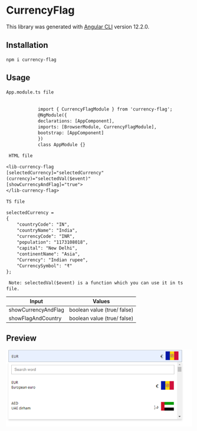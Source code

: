 # CurrencyFlag

This library was generated with [Angular CLI](https://github.com/angular/angular-cli) version 12.2.0.

## Installation

```
npm i currency-flag
```

## Usage

```
App.module.ts file
```

```

            import { CurrencyFlagModule } from 'currency-flag';
            @NgModule({
            declarations: [AppComponent],
            imports: [BrowserModule, CurrencyFlagModule],
            bootstrap: [AppComponent]
            })
            class AppModule {}

```
```
 HTML file
```
```
<lib-currency-flag 
[selectedCurrency]="selectedCurrency"
(currency)="selectedVal($event)"
[showCurrencyAndFlag]="true">
</lib-currency-flag>

```
```
TS file
```
```
selectedCurrency =
{
    "countryCode": "IN",
    "countryName": "India",
    "currencyCode": "INR",
    "population": "1173108018",
    "capital": "New Delhi",
    "continentName": "Asia",
    "Currency": "Indian rupee",
    "CurrencySymbol": "₹"
};
```
```
 Note: selectedVal($event) is a function which you can use it in ts file.
```
| Input                 | Values        | 
| -------------         |:-------------:| 
| showCurrencyAndFlag   | boolean value (true/ false) | 
| showFlagAndCountry    | boolean value (true/ false)      |  


## Preview
![CurrencyFlag Demo](https://raw.githubusercontent.com/shikha9031/currency-flag/master/src/assets/images/currency.png)
